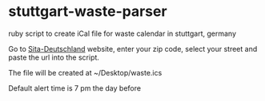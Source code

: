 stuttgart-waste-parser
======================

ruby script to create iCal file for waste calendar in stuttgart, germany

Go to [Sita-Deutschland](https://www.sita-deutschland.de/loesungen/privathaushalte/abfuhrkalender/stuttgart.html) website, enter your zip code, select your street and paste the url into the script.

The file will be created at ~/Desktop/waste.ics

Default alert time is 7 pm the day before